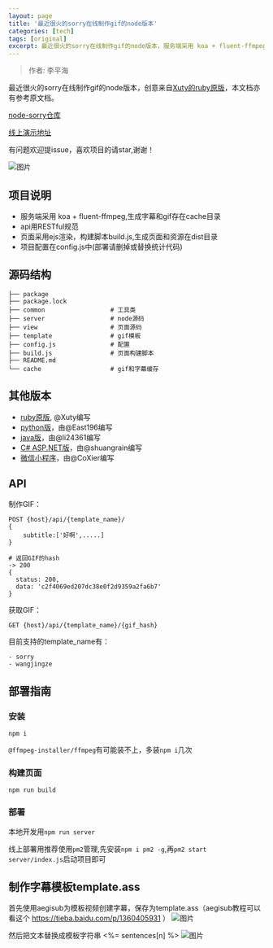 ```yaml
---
layout: page
title: '最近很火的sorry在线制作gif的node版本'
categories: [tech]
tags: [original]
excerpt: 最近很火的sorry在线制作gif的node版本，服务端采用 koa + fluent-ffmpeg, api用RESTful规范。
---
```

> 作者: 李平海

最近很火的sorry在线制作gif的node版本，创意来自[Xuty的ruby原版](https://github.com/xtyxtyx/sorry)，本文档亦有参考原文档。

[node-sorry仓库](https://github.com/LiPinghai/node-sorry)

[线上演示地址](http://gif.lipinghai.cn/index.html?from=segmentfault)


有问题欢迎提issue，喜欢项目的请star,谢谢！

![图片](http://imgsrc.baidu.com/forum/pic/item/a98c4bc6a7efce1b86b10ccca351f3deb58f6585.gif)

## 项目说明

* 服务端采用 koa + fluent-ffmpeg,生成字幕和gif存在cache目录
* api用RESTful规范
* 页面采用ejs渲染，构建脚本build.js,生成页面和资源在dist目录
* 项目配置在config.js中(部署请删掉或替换统计代码)

## 源码结构

```
├── package
├── package.lock
├── common                  # 工具类
├── server                  # node源码
├── view                    # 页面源码
├── template                # gif模板
├── config.js               # 配置
├── build.js                # 页面构建脚本
├── README.md
└── cache                   # gif和字幕缓存
```

## 其他版本

- [ruby原版](https://github.com/xtyxtyx/sorry), @Xuty编写
- [python版](https://github.com/East196/sorrypy)，由@East196编写
- [java版](https://github.com/li24361/sorryJava)，由@li24361编写
- [C# ASP.NET版](https://github.com/shuangrain/SorryNet)，由@shuangrain编写
- [微信小程序](https://github.com/CoXier/iemoji-wechat)，由@CoXier编写

## API

制作GIF：
```
POST {host}/api/{template_name}/
{
    subtitle:['好啊',.....]
}

# 返回GIF的hash
-> 200 
{
  status: 200,
  data: 'c2f4069ed207dc38e0f2d9359a2fa6b7'
}
```

获取GIF：
```
GET {host}/api/{template_name}/{gif_hash}
```

目前支持的template_name有：
```
- sorry
- wangjingze
```

## 部署指南

### 安装
```
npm i
```
`@ffmpeg-installer/ffmpeg`有可能装不上，多装`npm i`几次

### 构建页面
```
npm run build
```

### 部署

本地开发用`npm run server`

线上部署用推荐使用`pm2`管理,先安装`npm i pm2 -g`,再`pm2 start server/index.js`启动项目即可

## 制作字幕模板template.ass

首先使用aegisub为模板视频创建字幕，保存为template.ass（aegisub教程可以看这个 https://tieba.baidu.com/p/1360405931 ）
![图片](https://dn-coding-net-production-pp.qbox.me/56a213df-9ff7-41e0-9b6c-96b1f0fe2cb6.png)

然后把文本替换成模板字符串 <%= sentences[n] %>
![图片](https://dn-coding-net-production-pp.qbox.me/6b07bc65-c3d7-4251-aad2-bd7b05af9102.png)
